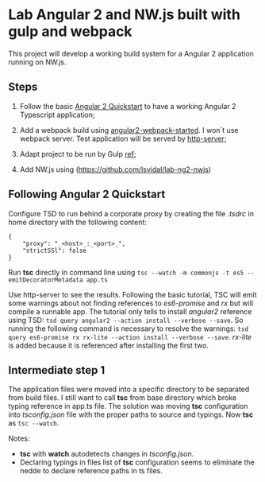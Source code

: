 # Lab Angular 2 and NW.js built with gulp and webpack

This project will develop a working build system for a Angular 2 application running on NW.js.

## Steps

1. Follow the basic [Angular 2 Quickstart](https://angular.io/docs/js/latest/quickstart.html) to have a working Angular 2 Typescript application;

1. Add a webpack build using [angular2-webpack-started](https://github.com/angular-class/angular2-webpack-starter). I won´t use webpack server. Test application will be served by [http-server](https://www.npmjs.com/package/http-server);

1. Adapt project to be run by Gulp [ref](https://github.com/webpack/webpack-with-common-libs/blob/master/gulpfile.js);

1. Add NW.js using (https://github.com/lsvidal/lab-ng2-nwjs)

## Following Angular 2 Quickstart

Configure TSD to run behind a corporate proxy by creating the file _.tsdrc_ in home directory with the following content:
```
{
	"proxy": "_<host>_:_<port>_",
	"strictSSl": false
}
```

Run **tsc** directly in command line using `tsc --watch -m commonjs -t es5 --emitDecoratorMetadata app.ts`

Use http-server to see the results. Following the basic tutorial, TSC will emit some warnings about not finding references to *es6-promise* and *rx* but will compile a runnable app. The tutorial only tells to install *angular2* reference using TSD: `tsd query angular2 --action install --verbose --save`. So running the following command is necessary to resolve the warnings: `tsd query es6-promise rx rx-lite --action install --verbose --save`. *rx-lite* is added because it is referenced after installing the first two.

## Intermediate step 1

The application files were moved into a specific directory to be separated from build files. I still want to call **tsc** from base directory which broke typing reference in app.ts file. The solution was moving **tsc** configuration into _tsconfig.json_ file with the proper paths to source and typings. Now **tsc** as `tsc --watch`.

Notes:
* **tsc** with **watch** autodetects changes in *tsconfig.json*.
* Declaring typings in files list of **tsc** configuration seems to eliminate the nedde to declare reference paths in ts files.
